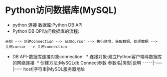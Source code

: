 Python访问数据库(MySQL)
========
* python 连接 数据库:Python DB API<br>
* Python DB QPI访问数据库的流程:
```
开始 --> 创建connection --> 获取cursor --> 执行命令、获取数据、处理数据 --> 关闭cursor --> 关闭connection
```
* DB API-数据库连接对象connection:
  * 连接对象:建立Python客户端与数据库的网络连接
  * 创建方法:MySQLdb.Connect参数
 参数名|类型|说明
 -----|----|----
 host|字符串|MySQL服务器地址
